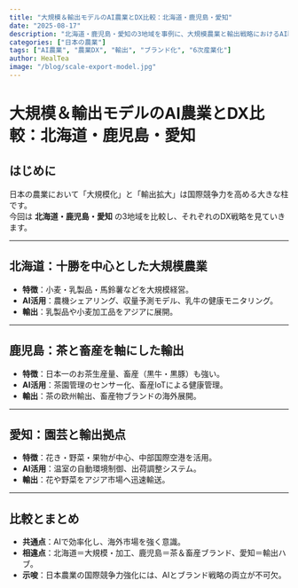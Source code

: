 ```yaml
---
title: "大規模＆輸出モデルのAI農業とDX比較：北海道・鹿児島・愛知"
date: "2025-08-17"
description: "北海道・鹿児島・愛知の3地域を事例に、大規模農業と輸出戦略におけるAI導入と6次産業化・ブランド化の取り組みを比較します。"
categories: ["日本の農業"]
tags: ["AI農業", "農業DX", "輸出", "ブランド化", "6次産業化"]
author: HealTea
image: "/blog/scale-export-model.jpg"
---
```


# 大規模＆輸出モデルのAI農業とDX比較：北海道・鹿児島・愛知

## はじめに
日本の農業において「大規模化」と「輸出拡大」は国際競争力を高める大きな柱です。  
今回は **北海道・鹿児島・愛知** の3地域を比較し、それぞれのDX戦略を見ていきます。

---

## 北海道：十勝を中心とした大規模農業
- **特徴**：小麦・乳製品・馬鈴薯などを大規模経営。  
- **AI活用**：農機シェアリング、収量予測モデル、乳牛の健康モニタリング。  
- **輸出**：乳製品や小麦加工品をアジアに展開。  

---

## 鹿児島：茶と畜産を軸にした輸出
- **特徴**：日本一のお茶生産量、畜産（黒牛・黒豚）も強い。  
- **AI活用**：茶園管理のセンサー化、畜産IoTによる健康管理。  
- **輸出**：茶の欧州輸出、畜産物ブランドの海外展開。  

---

## 愛知：園芸と輸出拠点
- **特徴**：花き・野菜・果物が中心、中部国際空港を活用。  
- **AI活用**：温室の自動環境制御、出荷調整システム。  
- **輸出**：花や野菜をアジア市場へ迅速輸送。  

---

## 比較とまとめ
- **共通点**：AIで効率化し、海外市場を強く意識。  
- **相違点**：北海道＝大規模・加工、鹿児島＝茶＆畜産ブランド、愛知＝輸出ハブ。  
- **示唆**：日本農業の国際競争力強化には、AIとブランド戦略の両立が不可欠。
